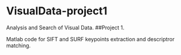 # VisualData-project1
Analysis and Search of Visual Data.
##Project 1. 

Matlab code for SIFT and SURF keypoints extraction and descriptror matching.

